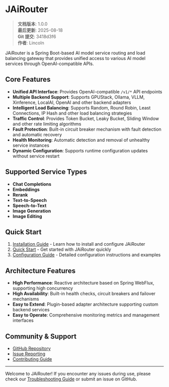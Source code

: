 ﻿# JAiRouter

<!-- 版本信息 -->
> **文档版本**: 1.0.0  
> **最后更新**: 2025-08-18  
> **Git 提交**: 3418d3f6  
> **作者**: Lincoln
<!-- /版本信息 -->


JAiRouter is a Spring Boot-based AI model service routing and load balancing gateway that provides unified access to various AI model services through OpenAI-compatible APIs.

## Core Features

- **Unified API Interface**: Provides OpenAI-compatible `/v1/*` API endpoints
- **Multiple Backend Support**: Supports GPUStack, Ollama, VLLM, Xinference, LocalAI, OpenAI and other backend adapters
- **Intelligent Load Balancing**: Supports Random, Round Robin, Least Connections, IP Hash and other load balancing strategies
- **Traffic Control**: Provides Token Bucket, Leaky Bucket, Sliding Window and other rate limiting algorithms
- **Fault Protection**: Built-in circuit breaker mechanism with fault detection and automatic recovery
- **Health Monitoring**: Automatic detection and removal of unhealthy service instances
- **Dynamic Configuration**: Supports runtime configuration updates without service restart

## Supported Service Types

- **Chat Completions**
- **Embeddings**
- **Rerank**
- **Text-to-Speech**
- **Speech-to-Text**
- **Image Generation**
- **Image Editing**

## Quick Start

1. [Installation Guide](getting-started/installation.md) - Learn how to install and configure JAiRouter
2. [Quick Start](getting-started/quick-start.md) - Get started with JAiRouter quickly
3. [Configuration Guide](configuration/index.md) - Detailed configuration instructions and examples

## Architecture Features

- **High Performance**: Reactive architecture based on Spring WebFlux, supporting high concurrency
- **High Availability**: Built-in health checks, circuit breakers and failover mechanisms
- **Easy to Extend**: Plugin-based adapter architecture supporting custom backend services
- **Easy to Operate**: Comprehensive monitoring metrics and management interfaces

## Community & Support

- [GitHub Repository](https://github.com/Lincoln-cn/JAiRouter)
- [Issue Reporting](https://github.com/Lincoln-cn/JAiRouter/issues)
- [Contributing Guide](development/contributing.md)

---

Welcome to JAiRouter! If you encounter any issues during use, please check our [Troubleshooting Guide](troubleshooting/index.md) or submit an issue on GitHub.